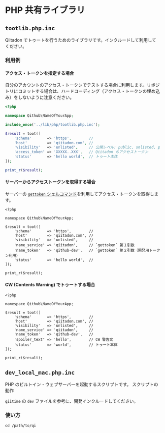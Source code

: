 # PHP 共有ライブラリ

## `tootlib.php.inc`

Qiitadon でトゥートを行うためのライブラリです。インクルードして利用してください。

### 利用例

#### アクセス・トークンを指定する場合

自分のアカウントのアクセス・トークンでテストする場合に利用します。リポジトリにコミットする場合は、ハードコーディング（アクセス・トークンの埋め込み）をしないように注意ください。

```php
<?php

namespace Qithub\NameOfYourApp;

include_once('../lib/php/tootlib.php.inc');

$result = toot([
    'schema'       => 'https',        //
    'host'         => 'qiitadon.com', //
    'visibility'   => 'unlisted',     // 公開レベル: public, unlisted, private
    'access_token' => 'XXXXX..XXX',   // Qiitadon のアクセストークン
    'status'       => 'hello world',  // トゥート本体
]);

print_r($result);
```

#### サーバーからアクセストークンを取得する場合

サーバーの [`gettoken` シェルコマンド](https://github.com/Qithub-BOT/Qithub-ORG/wiki/%E3%82%A2%E3%82%AF%E3%82%BB%E3%82%B9%E3%83%88%E3%83%BC%E3%82%AF%E3%83%B3%E3%81%AB%E3%81%A4%E3%81%84%E3%81%A6)を利用してアクセス・トークンを取得します。

```
<?php

namespace Qithub\NameOfYourApp;

$result = toot([
    'schema'       => 'https',        //
    'host'         => 'qiitadon.com', //
    'visibility'   => 'unlisted',     //
    'name_service' => 'qiitadon',     // `gettoken` 第１引数
    'name_token'   => 'qithub-dev',   // `gettoken` 第２引数（開発用トークン利用）
    'status'       => 'hello world',  //
]);

print_r($result);
```

#### CW (Contents Warning) でトゥートする場合

```
<?php

namespace Qithub\NameOfYourApp;

$result = toot([
    'schema'       => 'https',        //
    'host'         => 'qiitadon.com', //
    'visibility'   => 'unlisted',     //
    'name_service' => 'qiitadon',     //
    'name_token'   => 'qithub-dev',   //
    'spoiler_text' => 'hello',        // CW 警告文
    'status'       => 'world',        // トゥート本体
]);

print_r($result);
```

## `dev_local_mac.php.inc`

PHP のビルトイン・ウェブサーバーを起動するスクリプトです。
スクリプトの動作

`qiitime` の `dev` ファイルを参考に、開発インクルードしてください。

### 使い方

```
cd /path/to/qi
